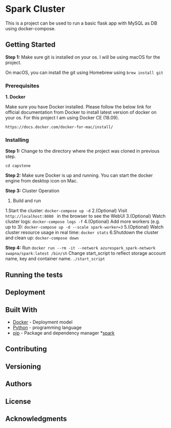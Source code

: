 # Spark Cluster

This is a project can be used to run a basic flask app with MySQL as DB using docker-compose.

## Getting Started

**Step 1:** Make sure git is installed on your os. I will be using macOS for the project.

On macOS, you can install the git using Homebrew using ```brew install git```


### Prerequisites

**1. Docker**

Make sure you have Docker installed. Please follow the below link for official documentation from Docker to install latest version of docker on your os. For this project I am using Docker CE (18.09).

```https://docs.docker.com/docker-for-mac/install/```

### Installing

**Step 1:** Change to the directory where the project was cloned in previous step.

```
cd capstone
```

**Step 2:** Make sure Docker is up and running. You can start the docker engine from desktop icon on Mac.

**Step 3:** Cluster Operation
1. Build and run

1.Start the cluster: ```docker-compose up -d```
2.(Optional) Visit ```http://localhost:8080 ``` in the browser to see the WebUI
3.(Optional) Watch cluster logs: ```docker-compose logs -f```
4.(Optional) Add more workers (e.g. up to 3): ```docker-compose up -d --scale spark-worker=3```
5.(Optional) Watch cluster resource usage in real time: ```docker stats```
6.Shutdown the cluster and clean up: ```docker-compose down```

**Step 4:** Run
```docker run --rm -it --network azurespark_spark-network swapna/spark:latest /bin/sh```
 Change start_script to reflect storage account name, key and container name.
 ```./start_script ```
## Running the tests

## Deployment

## Built With

* [Docker](http://www.dropwizard.io/1.0.2/docs/) -  Deployment model
* [Python](https://rometools.github.io/rome/) - programming language
* [pip](https://rometools.github.io/rome/) - Package and dependency manager
*[spark](https://archive.apache.org/dist/spark/spark-2.4.7/spark-2.4.7-bin-hadoop2.7.tgz )


## Contributing

## Versioning

## Authors

## License

## Acknowledgments
